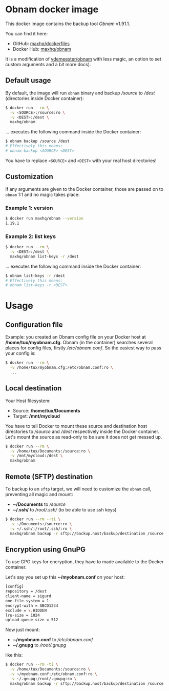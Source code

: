 # Obnam docker image

This docker image contains the backup tool *Obnam* v1.91.1.

You can find it here:

* GitHub: [maxhq/dockerfiles](https://github.com/maxhq/dockerfiles/tree/master/obnam)
* Docker Hub: [maxhq/obnam](https://registry.hub.docker.com/u/maxhq/obnam/)

It is a modification of [vdemeester/obnam](https://registry.hub.docker.com/u/vdemeester/obnam/) with less magic, an option to set custom arguments and a bit more docs).

## Default usage

By default, the image will run `obnam` binary and backup */source* to */dest* (directories inside Docker container):

```bash
$ docker run --rm \
  -v <SOURCE>:/source:ro \
  -v <DEST>:/dest \
  maxhq/obnam
```

... executes the following command inside the Docker container:

```bash
$ obnam backup /source /dest
# Effectively this means:
# obnam backup <SOURCE> <DEST>
```

You have to replace `<SOURCE>` and `<DEST>` with your real host directories!

## Customization

If any arguments are given to the Docker container, those are passed on to `obnam` 1:1 and no magic takes place:

### Example 1: version

```bash
$ docker run maxhq/obnam --version
1.19.1
```

### Example 2: list keys

```bash
$ docker run --rm \
  -v <DEST>:/dest \
  maxhq/obnam list-keys -r /dest
```

... executes the following command inside the Docker container:

```bash
$ obnam list-keys -r /dest
# Effectively this means:
# obnam list-keys -r <DEST>
```

# Usage

## Configuration file

Example: you created an Obnam config file on your Docker host at **/home/tux/myobnam.cfg**. Obnam (in the container) searches several places for config files, firstly */etc/obnam.conf*. So the easiest way to pass your config is:

```bash
$ docker run --rm \
  -v /home/tux/myobnam.cfg:/etc/obnam.conf:ro \
  ...
```

## Local destination

Your Host filesystem:

* Source: **/home/tux/Documents**
* Target: **/mnt/mycloud**

You have to tell Docker to mount these source and destination host directories to */source* and */dest* respectively inside the Docker container. Let's mount the source as read-only to be sure it does not get messed up.

```bash
$ docker run --rm \
  -v /home/tux/Documents:/source:ro \
  -v /mnt/mycloud:/dest \
  maxhq/obnam
```

## Remote (SFTP) destination

To backup to an `sftp` target, we will need to customize the `obnam` call, preventing all magic and mount:

* **~/Documents** to */source*
* **~/.ssh/** to */root/.ssh/* (to be able to use ssh keys)

```bash
$ docker run --rm --ti \
  -v ~/Documents:/source:ro \
  -v ~/.ssh/:/root/.ssh/:ro \
  maxhq/obnam backup -r sftp://backup.host/backup/destination /source
```

## Encryption using GnuPG

To use GPG keys for encryption, they have to made available to the Docker container.

Let's say you set up this **~/myobnam.conf** on your host:

```bash
[config]
repository = /dest
client-name = sigurd
one-file-system = 1
encrypt-with = ABCD1234
exclude = \.HIDDEN
lru-size = 1024
upload-queue-size = 512
```

Now just mount:

* **~/myobnam.conf** to */etc/obnam.conf*
* **~/.gnupg** to */root/.gnupg*

like this:

```bash
$ docker run --rm -ti \
  -v /home/tux/Documents:/source:ro \
  -v ~/myobnam.conf:/etc/obnam.conf:ro \
  -v ~/.gnupg:/root/.gnupg:ro \
  maxhq/obnam backup -r sftp://backup.host/backup/destination /source
```
